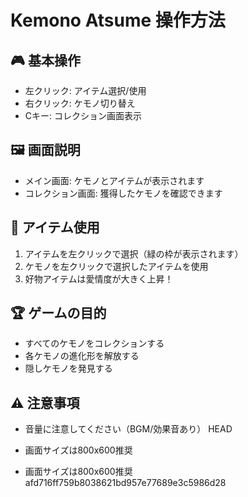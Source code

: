 # Kemono Atsume 操作方法

## 🎮 基本操作
- 左クリック: アイテム選択/使用
- 右クリック: ケモノ切り替え
- Cキー: コレクション画面表示

## 🖼️ 画面説明
- メイン画面: ケモノとアイテムが表示されます
- コレクション画面: 獲得したケモノを確認できます

## 🍎 アイテム使用
1. アイテムを左クリックで選択（緑の枠が表示されます）
2. ケモノを左クリックで選択したアイテムを使用
3. 好物アイテムは愛情度が大きく上昇！

## 🏆 ゲームの目的
- すべてのケモノをコレクションする
- 各ケモノの進化形を解放する
- 隠しケモノを発見する

## ⚠️ 注意事項
- 音量に注意してください（BGM/効果音あり）
 HEAD
- 画面サイズは800x600推奨

- 画面サイズは800x600推奨
 afd716ff759b8038621bd957e77689e3c5986d28
